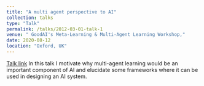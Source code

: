 ```yaml
---
title: "A multi agent perspective to AI"
collection: talks
type: "Talk"
permalink: /talks/2012-03-01-talk-1
venue: " GoodAI's Meta-Learning & Multi-Agent Learning Workshop,"
date: 2020-08-12
location: "Oxford, UK"
---
```

[Talk link](https://www.youtube.com/watch?v=_iuilTRbDeM)
In this talk I motivate why multi-agent learning would be an important component of AI and elucidate some frameworks where it can be used in designing an AI system.
